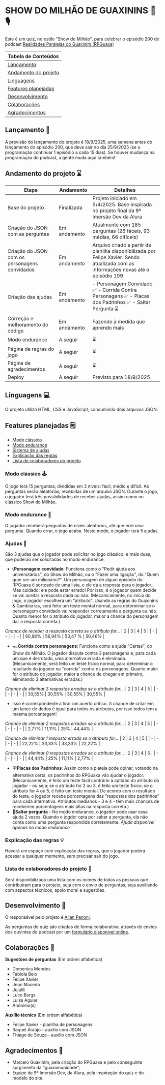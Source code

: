 # SHOW DO MILHÃO DE GUAXININS 🦝🎙️
Este é um quiz, no estilo "Show do Milhão", para celebrar o episódio 200 do podcast [Realidades Paralelas do Guaxinim (RPGuaxa)](https://www.deviante.com.br/podcasts/rpguaxa/)

| Tabela de Conteúdos |
|---------------------|
| [Lançamento](#lançamento-) |
| [Andamento do projeto](#andamento-do-projeto-) |
| [Linguagens](#linguagens-) |
| [Features planejadas](#features-planejadas-%EF%B8%8F) |
| [Desenvolvimento](#desenvolvimento-) |
| [Colaborações](#colaborações-) |
| [Agradecimentos](#agradecimentos-) |

## Lançamento 📅
A previsão do lançamento do projeto é 18/9/2025, uma semana antes do lançamento do episódio 200, que deve sair no dia 25/9/2025 (se a programação continuar 1 episódio a cada 15 dias). Se houver mudança na programação do podcast, a gente muda aqui também!

## Andamento do projeto ⌛
| Etapa | Andamento | Detalhes |
| ----- | --------- | -------- |
| Base do projeto | Finalizada | Projeto iniciado em 5/4/2025. Base inspirada no projeto final da 9ª Imersão Dev da Alura |
| Criação do JSON com as perguntas | Em andamento | Atualmente com 185 perguntas (26 fáceis, 93 médias, 66 difíceis) |
| Criação do JSON com os personagens convidados | Em andamento | Arquivo criado a partir de planilha disponibilizada por Felipe Xavier. Sendo atualizada com as informações novas até o episódio 199 |
| Criação das ajudas | Em andamento | - Personagem Convidado ✅ - Corrida Contra Personagens ✅ - Placas dos Padrinhos ✅ - Saltar Pergunta ⌛ |
| Correção e melhoramento do código | Em andamento | Fazendo à medida que aprendo mais |
| Modo endurance | A seguir | ⌛ |
| Página de regras do jogo | A seguir | ⌛ |
| Página de agradecimentos | A seguir | ⌛ |
| Deploy | A seguir | Previsto para 18/9/2025 |

## Linguagens 💻
O projeto utiliza HTML, CSS e JavaScript, consumindo dois arquivos JSON.

## Features planejadas 🗒️
- [Modo clássico](#modo-clássico-%EF%B8%8F)
- [Modo endurance](#modo-endurance-)
- [Sistema de ajudas](#ajudas-)
- [Explicação das regras](#explicação-das-regras-)
- [Lista de colaboradores do projeto](#lista-de-colaboradores-do-projeto-) 

### Modo clássico 🕹️
O jogo terá 15 perguntas, divididas em 3 níveis: fácil, médio e difícil. As perguntas serão aleatórias, recebidas de um arquivo JSON.
Durante o jogo, o jogador terá três possibilidades de receber ajudas, assim como no clássico Show do Milhão.

### Modo endurance 🎲
O jogador receberá perguntas de níveis aleatórios, até que erre uma pergunta. Quando errar, o jogo acaba.
Neste modo, o jogador terá 5 ajudas.

### Ajudas 🛟
São 3 ajudas que o jogador pode solicitar no jogo clássico, e mais duas, que poderão ser solicitadas no modo endurance:
- 📞**Personagem convidado**: Funciona como o "Pedir ajuda aos universitários", do Show do Milhão, ou o "Fazer uma ligação", do "Quem quer ser um milionário?". Um personagem de algum episódio do RPGuaxa é sorteado de uma lista, e ele dá a resposta para o jogador. Mas cuidado: ele pode estar errado! Por isso, é o jogador quem decide se vai aceitar a resposta dada ou não. (Mecanicamente, no início do jogo, o jogador escolherá um "atributo". Usando as regras do Guaxinins & Gambiarras, será feito um teste mental normal, para determinar se o personagem convidado vai responder corretamente a pergunta ou não. Quanto menor for o atributo do jogador, maior a chance do personagem dar a resposta correta.)

*Chance de receber a resposta correta se o atributo for...*
| 2 | 3 | 4 | 5 |
| - | - | - | - |
| 60,88% | 56,94% | 53,47 % | 50,46% |

- 🏎️**Corrida contra personagens**: Funciona como a ajuda "Cartas", do Show do Milhão. O jogador disputa contra 3 personagens e, para cada um que é derrotado, uma alternativa errada é eliminada. (Mecanicamente, será feito um teste físico normal, para determinar o resultado do jogador na "corrida" contra os personagens. Quanto maior for o atributo do jogador, maior a chance de chegar em primeiro, eliminando 3 alternativas erradas.)

*Chance de eliminar 3 respostas erradas se o atributo for...*
| 2 | 3 | 4 | 5 |
| - | - | - | - |
| 30,55% | 30,55% | 30,55% | 30,55% |

- Isso é correspondente a tirar um acerto crítico. A chance de critar em um lance de dados é igual para todos os atributos, por isso todos tem a mesma porcentagem!

*Chance de eliminar 2 respostas erradas se o atributo for...*
| 2 | 3 | 4 | 5 |
| - | - | - | - |
| 2,77% | 11,11% | 25% | 44,44% |

*Chance de eliminar 1 resposta errada se o atributo for...*
| 2 | 3 | 4 | 5 |
| - | - | - | - |
| 22,22% | 33,33% | 33,33% | 22,22% |

*Chance de eliminar 0 respostas erradas se o atributo for...*
| 2 | 3 | 4 | 5 |
| - | - | - | - |
| 44,44% | 25% | 11,11% | 2,77% |

- 🪧**Placas dos Padrinhos**: Assim como a plateia pode opinar, votando na alternativa certa, os padrinhos do RPGuaxa vão ajudar o jogador. (Mecanicamente, é feito um teste fácil contrário à aptidão do atributo do jogador - ou seja: se o atributo for 2 ou 3, é feito um teste físico; se o atributo for 4 ou 5, é feito um teste mental. De acordo com o resultado do teste, o jogador recebe porcentagens das "respostas dos padrinhos" para cada alternativa. Atributos medianos - 3 e 4 - têm mais chances de receberem porcentagens mais altas na resposta correta.)
- 🦘**Saltar pergunta** - No modo endurance, o jogador pode usar essa ajuda 2 vezes. Quando o jogdor opta por saltar a pergunta, ela não conta como uma pergunta respondida corretamente. *Ajuda disponível apenas no modo endurance* 

### Explicação das regras 💡
Haverá um espaço com explicação das regras, que o jogador poderá acessar a qualquer momento, sem precisar sair do jogo.

### Lista de colaboradores do projeto 🤝
Será disponibilizada uma lista com os nomes de todas as pessoas que contribuíram para o projeto, seja com o envio de perguntas, seja auxiliando com aspectos técnicos, apoio moral e sugestões.

## Desenvolvimento 🧩
O responsável pelo projeto é [Allan Penoni](https://github.com/mapinguari11).

As perguntas do quiz são criadas de forma colaborativa, através de envios dos ouvintes do podcast por um [formulário disponível online](https://forms.gle/3nawWDW98icCsEGy6).

## Colaborações 🎁
**Sugestões de perguntas** (Em ordem alfabética)
- Domenica Mendes
- Fabíola Belo
- Felipe Xavier
- Jean Macedo
- Jujulili
- Luco Borgs
- Luisa Aguiar
- Anônimo(s)

**Auxílio técnico** (Em ordem alfabética)
- Felipe Xavier - planilha de personagens
- Raquel Araújo - auxílio com JSON
- Thiago de Souza - auxílio com JSON

## Agradecimentos 💚
- Marcelo Guaxinim, pela criação do RPGuaxa e pelo conseguinte surgimento da "guaxomunidade";
- Equipe da 9ª Imersão Dev, da Alura, pela inspiração do quiz e do modelo do site.